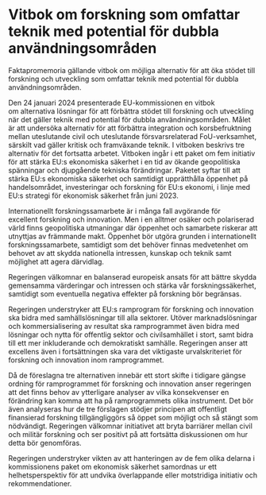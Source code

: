 # Vitbok om forskning som omfattar teknik med potential för dubbla användningsområden

Faktapromemoria gällande vitbok om möjliga alternativ för att öka stödet till forskning och utveckling som omfattar teknik med potential för dubbla användningsområden.

Den 24 januari 2024 presenterade EU\-kommissionen en vitbok om alternativa lösningar för att förbättra stödet till forskning och utveckling när det gäller teknik med potential för dubbla användningsområden. Målet är att undersöka alternativ för att förbättra integration och korsbefruktning mellan uteslutande civil och uteslutande försvarsrelaterad FoU\-verksamhet, särskilt vad gäller kritisk och framväxande teknik. I vitboken beskrivs tre alternativ för det fortsatta arbetet. Vitboken ingår i ett paket om fem initiativ för att stärka EU:s ekonomiska säkerhet i en tid av ökande geopolitiska spänningar och djupgående tekniska förändringar. Paketet syftar till att stärka EU:s ekonomiska säkerhet och samtidigt upprätthålla öppenhet på handelsområdet, investeringar och forskning för EU:s ekonomi, i linje med EU:s strategi för ekonomisk säkerhet från juni 2023\.

Internationellt forskningssamarbete är i många fall avgörande för excellent forskning och innovation. Men i en alltmer osäker och polariserad värld finns geopolitiska utmaningar där öppenhet och samarbete riskerar att utnyttjas av främmande makt. Öppenhet bör utgöra grunden i internationellt forskningssamarbete, samtidigt som det behöver finnas medvetenhet om behovet av att skydda nationella intressen, kunskap och teknik samt möjlighet att agera därvidlag.

Regeringen välkomnar en balanserad europeisk ansats för att bättre skydda gemensamma värderingar och intressen och stärka vår forskningssäkerhet, samtidigt som eventuella negativa effekter på forskning bör begränsas.

Regeringen understryker att EU:s ramprogram för forskning och innovation ska bidra med samhällslösningar till alla sektorer. Utöver marknadslösningar och kommersialisering av resultat ska ramprogrammet även bidra med lösningar och nytta för offentlig sektor och civilsamhället i stort, samt bidra till ett mer inkluderande och demokratiskt samhälle. Regeringen anser att excellens även i fortsättningen ska vara det viktigaste urvalskriteriet för forskning och innovation inom ramprogrammet.

Då de föreslagna tre alternativen innebär ett stort skifte i tidigare gängse ordning för ramprogrammet för forskning och innovation anser regeringen att det finns behov av ytterligare analyser av vilka konsekvenser en förändring kan komma att ha på ramprogrammets olika instrument. Det bör även analyseras hur de tre förslagen stödjer principen att offentligt finansierad forskning tillgängliggörs så öppet som möjligt och så stängt som nödvändigt. Regeringen välkomnar initiativet att bryta barriärer mellan civil och militär forskning och ser positivt på att fortsätta diskussionen om hur detta bör genomföras.

Regeringen understryker vikten av att hanteringen av de fem olika delarna i kommissionens paket om ekonomisk säkerhet samordnas ur ett helhetsperspektiv för att undvika överlappande eller motstridiga initiativ och rekommendationer.
